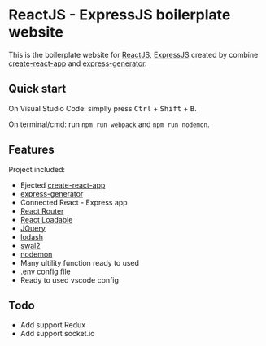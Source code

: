 # ReactJS - ExpressJS boilerplate website

This is the boilerplate website for [ReactJS](https://reactjs.org/), [ExpressJS](https://expressjs.com) created by combine [create-react-app](https://create-react-app.dev) and [express-generator](https://expressjs.com/en/starter/generator.html).

## Quick start

On Visual Studio Code: simplly press <kbd>Ctrl</kbd> + <kbd>Shift</kbd> + <kbd>B</kbd>.

On terminal/cmd: run `npm run webpack` and `npm run nodemon`.

## Features

Project included:

- Ejected [create-react-app](https://create-react-app.dev)
- [express-generator](https://expressjs.com/en/starter/generator.html)
- Connected React - Express app
- [React Router](https://reacttraining.com/react-router/web/guides/quick-start)
- [React Loadable](https://github.com/jamiebuilds/react-loadable)
- [JQuery](https://jquery.com)
- [lodash](https://lodash.com)
- [swal2](https://sweetalert2.github.io)
- [nodemon](https://www.npmjs.com/package/nodemon)
- Many ultility function ready to used
- .env config file
- Ready to used vscode config

## Todo

- Add support Redux
- Add support socket.io

